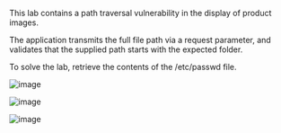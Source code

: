 This lab contains a path traversal vulnerability in the display of product images.

The application transmits the full file path via a request parameter, and validates that the supplied path starts with the expected folder.

To solve the lab, retrieve the contents of the /etc/passwd file.

![image](https://github.com/udayk01/Web-Security/assets/52235763/bc216fa8-23a9-4b58-9244-5290b4af4989)

![image](https://github.com/udayk01/Web-Security/assets/52235763/bdb61c2c-35c3-4bce-85ed-cbe37d2e8a65)

![image](https://github.com/udayk01/Web-Security/assets/52235763/e64ebcf6-f4e6-444d-92b8-9ace80a1974d)
